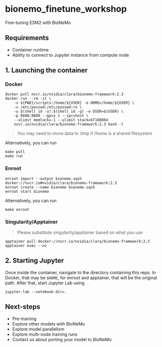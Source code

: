 # bionemo_finetune_workshop
Fine-tuning ESM2 with BioNeMo

## Requirements

- Container runtime
- Ability to connect to Jupyter instance from compute node

## 1. Launching the container

### Docker

```
docker pull nvcr.io/nvidia/clara/bionemo-framework:2.3
docker run --rm -it \
    -v ${PWD}/scripts:/home/${USER} -e HOME=/home/${USER} \
    -v /etc/passwd:/etc/passwd:ro \
    -u $(shell id -u):$(shell id -g) -e USER=$(USER) \
    -p 8888:8888 --gpus 1 --ipc=host \
    --ulimit memlock=-1 --ulimit stack=67108864
    nvcr.io/nvidia/clara/bionemo-framework:2.3 bash -l
```

> You may need to move data to /tmp if /home is a shared filesystem

Alternatively, you can run

```
make pull
make run
```

### Enroot

```
enroot import --output bionemo.sqsh docker://nvcr.io#nvidia/clara/bionemo-framework:2.3
enroot create --name bionemo bionemo.sqsh
enroot start bionemo
```

Alternatively, you can run

```
make enroot
```

### Singularity/Apptainer

> Please substitute singularity/apptainer based on what you use

```
apptainer pull docker://nvcr.io/nvidia/clara/bionemo-framework:2.3
apptainer exec --nv
```

## 2. Starting Jupyter

Once inside the container, navigate to the directory containing this repo. In Docker, that may be `$HOME`, for enroot and apptainer, that will be the original path. After that, start Jupyter Lab using

```
jupyter-lab --notebook-dir=.
```

## Next-steps

- Pre-training
- Explore other models with BioNeMo
- Explore model parallelism
- Explore multi-node training runs
- Contact us about porting your model to BioNeMo

